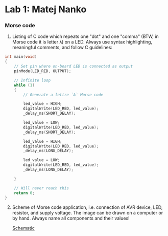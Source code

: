 # Lab 1: Matej Nanko

### Morse code

1. Listing of C code which repeats one "dot" and one "comma" (BTW, in Morse code it is letter `A`) on a LED. Always use syntax highlighting, meaningful comments, and follow C guidelines:

```c
int main(void)
{
    // Set pin where on-board LED is connected as output
    pinMode(LED_RED, OUTPUT);

    // Infinite loop
    while (1)
    {
        // Generate a lettre `A` Morse code

        led_value = HIGH;
        digitalWrite(LED_RED, led_value);
        _delay_ms(SHORT_DELAY);

        led_value = LOW;
        digitalWrite(LED_RED, led_value);
        _delay_ms(SHORT_DELAY);

        led_value = HIGH;
        digitalWrite(LED_RED, led_value);
        _delay_ms(LONG_DELAY);

        led_value = LOW;
        digitalWrite(LED_RED, led_value);
        _delay_ms(LONG_DELAY);

    }

    // Will never reach this
    return 0;
}
```

2. Scheme of Morse code application, i.e. connection of AVR device, LED, resistor, and supply voltage. The image can be drawn on a computer or by hand. Always name all components and their values!

   [Schematic](https://raw.githubusercontent.com/xnanko00/Digital-electronics-2/main/Images/schematic-DE2-01.png)
